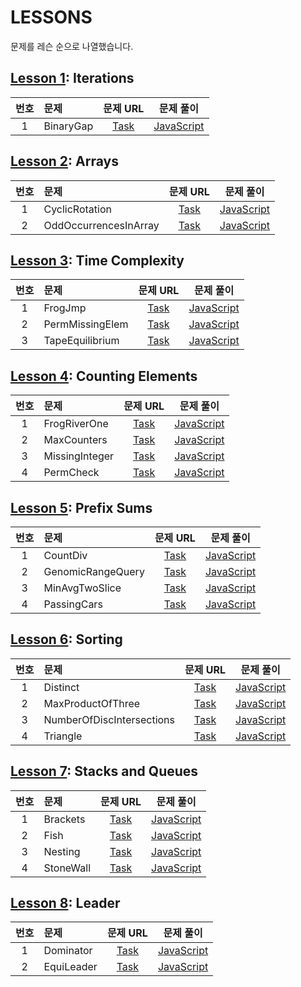 # LESSONS

문제를 레슨 순으로 나열했습니다.

## [Lesson 1](https://app.codility.com/programmers/lessons/1-iterations/): Iterations

| 번호 | 문제      |                                   문제 URL                                    |                문제 풀이                |
| :--: | :-------- | :---------------------------------------------------------------------------: | :-------------------------------------: |
|  1   | BinaryGap | [Task](https://app.codility.com/programmers/lessons/1-iterations/binary_gap/) | [JavaScript](./Lesson01/1-BinaryGap.js) |

## [Lesson 2](https://app.codility.com/programmers/lessons/2-arrays/): Arrays

| 번호 | 문제                  |                                        문제 URL                                         |                      문제 풀이                      |
| :--: | :-------------------- | :-------------------------------------------------------------------------------------: | :-------------------------------------------------: |
|  1   | CyclicRotation        |     [Task](https://app.codility.com/programmers/lessons/2-arrays/cyclic_rotation/)      |    [JavaScript](./Lesson02/1-CyclicRotation.js)     |
|  2   | OddOccurrencesInArray | [Task](https://app.codility.com/programmers/lessons/2-arrays/odd_occurrences_in_array/) | [JavaScript](./Lesson02/2-OddOccurrencesInArray.js) |

## [Lesson 3](https://app.codility.com/programmers/lessons/3-time_complexity/): Time Complexity

| 번호 | 문제            |                                         문제 URL                                          |                   문제 풀이                   |
| :--: | :-------------- | :---------------------------------------------------------------------------------------: | :-------------------------------------------: |
|  1   | FrogJmp         |     [Task](https://app.codility.com/programmers/lessons/3-time_complexity/frog_jmp/)      |     [JavaScript](./Lesson03/1-FrogJmp.js)     |
|  2   | PermMissingElem | [Task](https://app.codility.com/programmers/lessons/3-time_complexity/perm_missing_elem/) | [JavaScript](./Lesson03/2-PermMissingElem.js) |
|  3   | TapeEquilibrium | [Task](https://app.codility.com/programmers/lessons/3-time_complexity/tape_equilibrium/)  | [JavaScript](./Lesson03/3-TapeEquilibrium.js) |

## [Lesson 4](https://app.codility.com/programmers/lessons/4-counting_elements/): Counting Elements

| 번호 | 문제           |                                         문제 URL                                          |                  문제 풀이                   |
| :--: | :------------- | :---------------------------------------------------------------------------------------: | :------------------------------------------: |
|  1   | FrogRiverOne   | [Task](https://app.codility.com/programmers/lessons/4-counting_elements/frog_river_one/)  |  [JavaScript](./Lesson04/1-FrogRiverOne.js)  |
|  2   | MaxCounters    |  [Task](https://app.codility.com/programmers/lessons/4-counting_elements/max_counters/)   |  [JavaScript](./Lesson04/2-MaxCounters.js)   |
|  3   | MissingInteger | [Task](https://app.codility.com/programmers/lessons/4-counting_elements/missing_integer/) | [JavaScript](./Lesson04/3-MissingInteger.js) |
|  4   | PermCheck      |   [Task](https://app.codility.com/programmers/lessons/4-counting_elements/perm_check/)    |   [JavaScript](./Lesson04/4-PermCheck.js)    |

## [Lesson 5](https://app.codility.com/programmers/lessons/5-prefix_sums/): Prefix Sums

| 번호 | 문제              |                                        문제 URL                                         |                    문제 풀이                    |
| :--: | :---------------- | :-------------------------------------------------------------------------------------: | :---------------------------------------------: |
|  1   | CountDiv          |      [Task](https://app.codility.com/programmers/lessons/5-prefix_sums/count_div/)      |     [JavaScript](./Lesson05/1-CountDiv.js)      |
|  2   | GenomicRangeQuery | [Task](https://app.codility.com/programmers/lessons/5-prefix_sums/genomic_range_query/) | [JavaScript](./Lesson05/2-GenomicRangeQuery.js) |
|  3   | MinAvgTwoSlice    |  [Task](https://app.codility.com/programmers/lessons/5-prefix_sums/min_avg_two_slice/)  |  [JavaScript](./Lesson05/3-MinAvgTwoSlice.js)   |
|  4   | PassingCars       |    [Task](https://app.codility.com/programmers/lessons/5-prefix_sums/passing_cars/)     |    [JavaScript](./Lesson05/4-PassingCars.js)    |

## [Lesson 6](https://app.codility.com/programmers/lessons/6-sorting/): Sorting

| 번호 | 문제                      |                                           문제 URL                                           |                        문제 풀이                        |
| :--: | :------------------------ | :------------------------------------------------------------------------------------------: | :-----------------------------------------------------: |
|  1   | Distinct                  |           [Task](https://app.codility.com/programmers/lessons/6-sorting/distinct/)           |         [JavaScript](./Lesson06/1-Distinct.js)          |
|  2   | MaxProductOfThree         |     [Task](https://app.codility.com/programmers/lessons/6-sorting/max_product_of_three/)     |     [JavaScript](./Lesson06/2-MaxProductOfThree.js)     |
|  3   | NumberOfDiscIntersections | [Task](https://app.codility.com/programmers/lessons/6-sorting/number_of_disc_intersections/) | [JavaScript](./Lesson06/3-NumberOfDiscIntersections.js) |
|  4   | Triangle                  |           [Task](https://app.codility.com/programmers/lessons/6-sorting/triangle/)           |         [JavaScript](./Lesson06/4-Triangle.js)          |

## [Lesson 7](https://app.codility.com/programmers/lessons/7-stacks_and_queues/): Stacks and Queues

| 번호 | 문제      |                                       문제 URL                                       |                문제 풀이                |
| :--: | :-------- | :----------------------------------------------------------------------------------: | :-------------------------------------: |
|  1   | Brackets  |  [Task](https://app.codility.com/programmers/lessons/7-stacks_and_queues/brackets/)  | [JavaScript](./Lesson07/1-Brackets.js)  |
|  2   | Fish      |    [Task](https://app.codility.com/programmers/lessons/7-stacks_and_queues/fish/)    |   [JavaScript](./Lesson07/2-Fish.js)    |
|  3   | Nesting   |  [Task](https://app.codility.com/programmers/lessons/7-stacks_and_queues/nesting/)   |  [JavaScript](./Lesson07/3-Nesting.js)  |
|  4   | StoneWall | [Task](https://app.codility.com/programmers/lessons/7-stacks_and_queues/stone_wall/) | [JavaScript](./Lesson07/4-StoneWall.js) |

## [Lesson 8](https://app.codility.com/programmers/lessons/8-leader/): Leader

| 번호 | 문제       |                                  문제 URL                                  |                문제 풀이                 |
| :--: | :--------- | :------------------------------------------------------------------------: | :--------------------------------------: |
|  1   | Dominator  |  [Task](https://app.codility.com/programmers/lessons/8-leader/dominator/)  | [JavaScript](./Lesson08/1-Dominator.js)  |
|  2   | EquiLeader | [Task](https://app.codility.com/programmers/lessons/8-leader/equi_leader/) | [JavaScript](./Lesson08/2-EquiLeader.js) |
